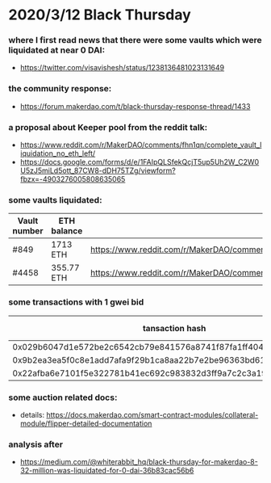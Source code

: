 # 2020/3/12 Black Thursday
### where I first read news that there were some vaults which were liquidated at near 0 DAI:
- https://twitter.com/visavishesh/status/1238136481023131649

### the community response:
- https://forum.makerdao.com/t/black-thursday-response-thread/1433

### a proposal about Keeper pool from the reddit talk:
- https://www.reddit.com/r/MakerDAO/comments/fhn1qn/complete_vault_liquidation_no_eth_left/
- https://docs.google.com/forms/d/e/1FAIpQLSfekQcjT5up5Uh2W_C2W0U5zJ5miLd5ott_87CW8-dDH75TZg/viewform?fbzx=-4903276005808635065

### some vaults liquidated:
Vault number |  ETH balance  |  source
-----------  | --------------| --------------------------------------
 #849        | 1713 ETH      |  https://www.reddit.com/r/MakerDAO/comments/fhs7kp/just_got_100_liquidated_with_my_1713_eth_cdp_fck/
 #4458       | 355.77 ETH    | https://www.reddit.com/r/MakerDAO/comments/fhn1qn/complete_vault_liquidation_no_eth_left/

### some transactions with 1 gwei bid
tansaction hash   |                                                       auction id
------------------------------------------------------------------  |    ------------
0x029b6047d1e572be2c6542cb79e841576a8741f87fa1ff40496fdf45e33b8435  |       830
0x9b2ea3ea5f0c8e1add7afa9f29b1ca8aa22b7e2be96363bd6146e0534025fc07	|	      831
0x22afba6e7101f5e322781b41ec692c983832d3ff9a7c2c3a191890f61ef8446b  |       832


### some auction related docs:
- details: https://docs.makerdao.com/smart-contract-modules/collateral-module/flipper-detailed-documentation

### analysis after 
- https://medium.com/@whiterabbit_hq/black-thursday-for-makerdao-8-32-million-was-liquidated-for-0-dai-36b83cac56b6


